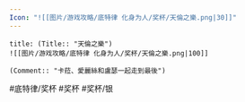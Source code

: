 ```yaml
---
Icon: "![[图片/游戏攻略/底特律 化身为人/奖杯/天倫之樂.png|30]]"
---
```

```ad-common-silver-trophy
title: (Title:: "天倫之樂")
![[图片/游戏攻略/底特律 化身为人/奖杯/天倫之樂.png|100]]

(Comment:: "卡菈、愛麗絲和盧瑟一起走到最後")
```

#底特律/奖杯 #奖杯 #奖杯/银
